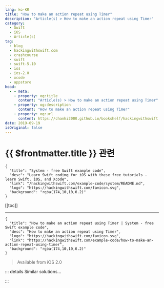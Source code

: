 ```yaml
---
lang: ko-KR
title: "How to make an action repeat using Timer"
description: "Article(s) > How to make an action repeat using Timer"
category:
  - Swift
  - iOS
  - Article(s)
tag: 
  - blog
  - hackingwithswift.com
  - crashcourse
  - swift
  - swift-5.10
  - ios
  - ios-2.0
  - xcode
  - appstore
head:
  - - meta:
    - property: og:title
      content: "Article(s) > How to make an action repeat using Timer"
    - property: og:description
      content: "How to make an action repeat using Timer"
    - property: og:url
      content: https://chanhi2000.github.io/bookshelf/hackingwithswift.com/example-code/how-to-make-an-action-repeat-using-timer.html
date: 2019-09-19
isOriginal: false
---
```


# {{ $frontmatter.title }} 관련

```component VPCard
{
  "title": "System - free Swift example code",
  "desc": "Learn Swift coding for iOS with these free tutorials - learn Swift, iOS, and Xcode",
  "link": "/hackingwithswift.com/example-code/system/README.md",
  "logo": "https://hackingwithswift.com/favicon.svg",
  "background": "rgba(174,10,10,0.2)"
}
```

[[toc]]

---

```component VPCard
{
  "title": "How to make an action repeat using Timer | System - free Swift example code",
  "desc": "How to make an action repeat using Timer",
  "logo": "https://hackingwithswift.com/favicon.svg",
  "link": "https://hackingwithswift.com/example-code/how-to-make-an-action-repeat-using-timer",
  "background": "rgba(174,10,10,0.2)"
}
```

> Available from iOS 2.0

<VidStack src="youtube/DehLJj0JmVY" />

<!-- TODO: 작성 -->

<!-- 
Timers are a great way to run code on a repeating basis, and iOS has the `Timer` class to handle it for you. First, create a property of the type `Timer?`. For example:

```swift
var gameTimer: Timer?
```

You can then create that timer in somewhere like `viewDidLoad()` and tell it to execute every five seconds, like this:

```swift
gameTimer = Timer.scheduledTimer(timeInterval: 5, target: self, selector: #selector(runTimedCode), userInfo: nil, repeats: true)
```

The `runTimedCode` selector means that the timer will call a method named `runTimedCode()` every five seconds until the timer is terminated, so you'll need to replace that method name with whatever you want to call - and don’t forget to mark it using `@objc`.

Important note: because your object has a property to store the timer, and the timer calls a method on the object, you have a strong reference cycle that means neither object can be freed. To fix this, make sure you invalidate the timer when you're done with it, such as when your view is about to disappear:

```swift
gameTimer?.invalidate()
```

Alternatively, you can create timers that execute a closure rather than calling a method. For example, this creates a timer that executes a closure every second, and inside the closure a random number between 1 and 20 is selected:

```swift
Timer.scheduledTimer(withTimeInterval: 1, repeats: true) { timer in
    let randomNumber = Int.random(in: 1...20)
    print("Number: \(randomNumber)")

    if randomNumber == 10 {
        timer.invalidate()
    }
}
```

As you can see, the closure is given a reference to the active timer, and can invalidate it at will - in our case, that’s when the random number is 10.

-->

::: details Similar solutions…

<!--
/quick-start/swiftui/how-to-make-buttons-that-repeat-their-action-when-pressed">How to make buttons that repeat their action when pressed 
/quick-start/swiftui/how-to-use-a-timer-with-swiftui">How to use a timer with SwiftUI 
/example-code/xcode/how-to-repeat-code-when-debugging-using-the-instruction-pointer">How to repeat code when debugging using the instruction pointer 
/example-code/strings/how-to-repeat-a-string">How to repeat a string 
/quick-start/swiftui/how-to-show-an-action-sheet">How to show an action sheet</a>
-->

:::

